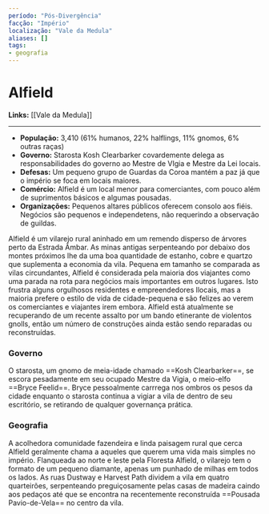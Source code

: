 ```yaml
---
período: "Pós-Divergência"
facção: "Império"
localização: "Vale da Medula"
aliases: []
tags:
- geografia
---
```


# **Alfield**

**Links:** [[Vale da Medula]]

---
- **População:** 3,410 (61% humanos, 22% halflings, 11% gnomos, 6% outras raças)
- **Governo:** Starosta Kosh Clearbarker covardemente delega as responsabilidades do governo ao Mestre de VIgia e Mestre da Lei locais.
- **Defesas:** Um pequeno grupo de Guardas da Coroa mantém a paz já que o império se foca em locais maiores.
- **Comércio:** Alfield é um local menor para comerciantes, com pouco além de suprimentos básicos e algumas pousadas.
- **Organizações:** Pequenos altares públicos oferecem consolo aos fiéis. Negócios são pequenos e independetens, não requerindo a observação de guildas.

Alfield é um vilarejo rural aninhado em um remendo disperso de árvores perto da Estrada Âmbar. As minas antigas serpenteando por debaixo dos montes próximos lhe da uma boa quantidade de estanho, cobre e quartzo que suplementa a economia da vila. Pequena em tamanho se comparada as vilas circundantes, Alfield é considerada pela maioria dos viajantes como uma parada na rota para negócios mais importantes em outros lugares. Isto frustra alguns orgulhosos residentes e empreendedores llocais, mas a maioria prefere o estilo de vida de cidade-pequena e são felizes ao verem os comerciantes e viajantes irem embora. Alfield está atualmente se recuperando de um recente assalto por um bando etinerante de violentos gnolls, então um número de construções ainda estão sendo reparadas ou reconstruídas.

### **Governo**
O starosta, um gnomo de meia-idade chamado ==Kosh Clearbarker==, se escora pesadamente em seu ocupado Mestre da Vigia, o meio-elfo ==Bryce Feelid==. Bryce pessoalmente carrrega nos ombros os pesos da cidade enquanto o starosta continua a vigiar a vila de dentro de seu escritório, se retirando de qualquer governança prática.

### **Geografia**
A acolhedora comunidade fazendeira e linda paisagem rural que cerca Alfield geralmente chama a aqueles que querem uma vida mais simples no império. Flanqueada ao norte e leste pela Floresta Alfield, o vilarejo tem o formato de um pequeno diamante, apenas um punhado de milhas em todos os lados. As ruas Dustway e Harvest Path dividem a vila em quatro quarteirões, serpenteando preguiçosamente pelas casas de madeira caindo aos pedaços até que se encontra na recentemente reconstruída ==Pousada Pavio-de-Vela== no centro da vila.
